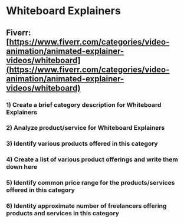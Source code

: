 # Whiteboard Explainers
## Fiverr: [https://www.fiverr.com/categories/video-animation/animated-explainer-videos/whiteboard](https://www.fiverr.com/categories/video-animation/animated-explainer-videos/whiteboard)
### 1) Create a brief category description for Whiteboard Explainers
### 2) Analyze product/service for Whiteboard Explainers
### 3) Identify various products offered in this category
### 4) Create a list of various product offerings and write them down here
### 5) Identify common price range for the products/services offered in this category
### 6) Identity approximate number of freelancers offering products and services in this category
